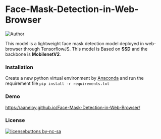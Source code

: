 # Face-Mask-Detection-in-Web-Browser
![Author](https://img.shields.io/badge/author-aaneloy-blue)

This model is a lightweight face mask detection model deployed in web-browser through TensorflowJS. This model is Based on **SSD** and the backbone is **MobilenetV2**.

### Installation
Create a new python virtual environment by [Anaconda](https://www.anaconda.com/) and run the requirement file `pip install -r requirements.txt`


### Demo 
https://aaneloy.github.io/Face-Mask-Detection-in-Web-Browser/

### License
[![licensebuttons by-nc-sa](https://licensebuttons.net/l/by-nc-sa/3.0/88x31.png)](https://creativecommons.org/licenses/by-nc-sa/4.0)

